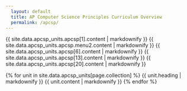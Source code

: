 ```yaml
---
  layout: default
  title: AP Computer Science Principles Curriculum Overview
  permalink: /apcsp/
---
```

{{ site.data.apcsp_units.apcsp[1].content | markdownify }}
{{ site.data.apcsp_units.apcsp.menu2.content | markdownify }}
{{ site.data.apcsp_units.apcsp[6].content | markdownify }}
{{ site.data.apcsp_units.apcsp[13].content | markdownify }}
{{ site.data.apcsp_units.apcsp[20].content | markdownify }}

{% for unit in site.data.apcsp_units[page.collection] %}
  {{ unit.heading | markdownify }}
  {{ unit.content | markdownify }}
{% endfor %}
